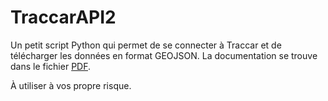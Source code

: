 # **TraccarAPI2**

Un petit script Python qui permet de se connecter à Traccar et de télécharger les données en format GEOJSON.
La documentation se trouve dans le fichier [PDF](https://github.com/geocot/TraccarAPI2/blob/main/Logiciel%20pour%20r%C3%A9colter%20les%20postions%20de%20Traccar.pdf). 

À utiliser à vos propre risque. 